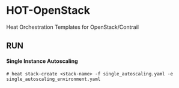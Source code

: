 # HOT-OpenStack
Heat Orchestration Templates for OpenStack/Contrail

## RUN 

#### Single Instance Autoscaling

`# heat stack-create <stack-name> -f single_autoscaling.yaml -e single_autoscaling_environment.yaml`

